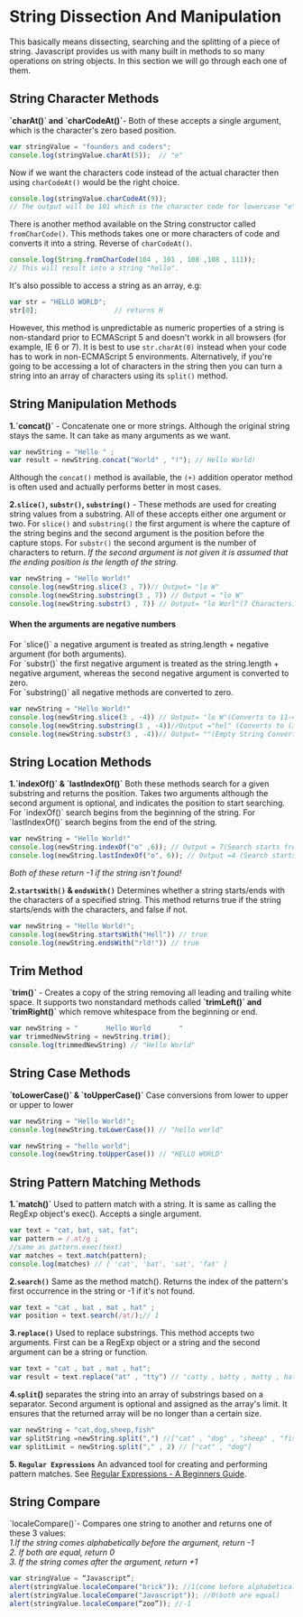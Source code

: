 <h1>String Dissection And Manipulation</h1>
This basically means dissecting, searching and the splitting of a piece of string. Javascript provides us with many built in methods to so many operations on string objects. In this section we will go through each one of them.

<h2>String Character Methods</h2>
<b>`charAt()` and `charCodeAt()`</b>- Both of these accepts a single argument, which is the character's zero based position.

```javascript
var stringValue = "founders and coders";
console.log(stringValue.charAt(5));  // "e"
```


Now if we want the characters code instead of the actual character then using `charCodeAt()` would be the right choice.

```javascript
console.log(stringValue.charCodeAt(9));  
// The output will be 101 which is the character code for lowercase "e".
```

There is another method available on the String constructor called `fromCharCode()`. This methods takes one or more characters of code and converts it into a string. Reverse of `charCodeAt()`.

```javascript
console.log(String.fromCharCode(104 , 101 , 108 ,108 , 111));
// This will result into a string "hello".
```

It's also possible to access a string as an array, e.g:

```javascript
var str = "HELLO WORLD";
str[0];                   // returns H
```

However, this method is unpredictable as numeric properties of a string is non-standard prior to ECMAScript 5 and doesn't workk in all browsers (for example, IE 6 or 7). It is best to use `str.charAt(0)` instead when your code has to work in non-ECMAScript 5 environments. Alternatively, if you're going to be accessing a lot of characters in the string then you can turn a string into an array of characters using its `split()` method.

<h2>String Manipulation Methods</h2>
<b>1.`concat()`</b> - Concatenate one or more strings. Although the original string stays the same. It can take as many arguments as we want.

```javascript
var newString = "Hello " ; 
var result = newString.concat("World" , "!"); // Hello World!
```

Although the `concat()` method is available, the `(+)` addition operator method is often used and actually performs better in most cases.

<b>2.`slice()`, `substr()`, `substring()`</b> - These methods are used for creating string values from a substring. All of these accepts either one argument or two.
For `slice()` and `substring()` the first argument is where the capture of the string begins and the second argument is the position before the capture stops.
For `substr()` the second argument is the number of characters to return.
<i>If the second argument is not given it is assumed that the ending position is the length of the string.</i> 

```javascript
var newString = "Hello World!"
console.log(newString.slice(3 , 7))// Output= "lo W"
console.log(newString.substring(3 , 7)) // Output = "lo W"
console.log(newString.substr(3 , 7)) // Output= "lo Worl"(7 Characters)
```

<h4>When the arguments are negative numbers</h4>
For `slice()` a negative argument is treated as string.length + negative argument (for both arguments).<br>
For `substr()` the first negative argument is treated as the string.length + negative argument, whereas the second negative argument is converted to zero.<br>
For `substring()` all negative methods are converted to zero.<br>

```javascript
var newString = "Hello World!"
console.log(newString.slice(3 , -4)) // Output= "lo W"(Converts to 11-4=7 -- (3,7))
console.log(newString.substring(3 , -4))//Output ="hel" (Converts to (3 , 0) which is equivalent to substring(3 , 0) this method expects the smaller number is the starting point and the larger is the ending.)
console.log(newString.substr(3 , -4))// Output= ""(Empty String Converts to (3 , 0) which means zero character 0 characters in the returning string.)
```

<h2>String Location Methods</h2>
<b>1.`indexOf()` & `lastIndexOf()`</b> Both these methods search for a given substring and returns the position. Takes two arguments although the second argument is optional, and indicates the position to start searching.
For `indexOf()` search begins from the beginning of the string.
For `lastIndexOf()` search begins from the end of the  string.

```javascript
var newString = "Hello World!"
console.log(newString.indexOf("o" ,6)); // Output = 7(Search starts from the beginning and ignore every "o" before the starting position)
console.log(newString.lastIndexOf("o", 6)); // Output =4 (Search starts from the end towards the beginning.)
```

<i>Both of these return -1 if the string isn't found!</i>

<b>2.`startsWith()` & `endsWith()`</b> Determines whether a string starts/ends with the characters of a specified string. This method returns true if the string starts/ends with the characters, and false if not.

```javascript
var newString = "Hello World!";
console.log(newString.startsWith("Hell")) // true
console.log(newString.endsWith("rld!")) // true
```



<h2>Trim Method</h2>
<b>`trim()`</b> - Creates a copy of the string removing all leading and trailing white space. It supports two nonstandard methods called
<b>`trimLeft()` and `trimRight()`</b>  which remove whitespace from the beginning or end.

```javascript
var newString = "       Hello World       "
var trimmedNewString = newString.trim();
console.log(trimmedNewString) // "Hello World"
```

<h2>String Case Methods</h2>
<b>`toLowerCase()` & `toUpperCase()`</b> Case conversions from lower to upper or upper to lower

```javascript
var newString = "Hello World!";
console.log(newString.toLowerCase()) // "hello world"
```

```javascript
var newString = "hello world";
console.log(newString.toUpperCase()) // "HELLO WORLD"
```

<h2>String Pattern Matching Methods</h2>
<b>1.`match()`</b> Used to pattern match with a string. It is same as calling the RegExp object's exec(). Accepts a single argument.

```javascript
var text = "cat, bat, sat, fat";
var pattern = /.at/g ;
//same as pattern.exec(text)
var matches = text.match(pattern);
console.log(matches) // [ 'cat', 'bat', 'sat', 'fat' ]
```
<b>2.`search()`</b> Same as the method match(). Returns the index of the pattern's first occurrence in the string or -1 if it's not found.

```javascript
var text = "cat , bat , mat , hat" ;
var position = text.search(/at/);// 1
```

<b>3.`replace()`</b> Used to replace substrings. This method accepts two arguments. First can be a RegExp object or a string and the second argument can be a string or function.

```javascript
var text = "cat , bat , mat , hat";
var result = text.replace("at" , "tty") // "catty , batty , matty , hatty"
```

<b>4.`split`()</b> separates the string into an array of substrings based on a separator. Second argument is optional and assigned as the array's limit. It ensures that the returned array will be no longer than a certain size.

```javascript
var newString = "cat,dog,sheep,fish"
var splitString =newString.split(",") //["cat" , "dog" , "sheep" , "fish"]
var splitLimit = newString.split("," , 2) // ["cat" , "dog"]
```

<b>5. `Regular Expressions`</b> An advanced tool for creating and performing pattern matches. See [Regular Expressions - A Beginners Guide](/JavaScript/regular-expressions-beginners-guide.md).

<h2>String Compare</h2>
`localeCompare()`- Compares one string to another and returns one of these 3 values:<br>
<i>1.If the string comes alphabetically before the argument, return -1<br>
2. If both are equal, return 0<br>
3. If the string comes after the argument, return +1<br></i>

```javascript
var stringValue = “Javascript”;
alert(stringValue.localeCompare("brick")); //1(come before alphabetically)
alert(stringValue.localeCompare("Javascript")); //0(both are equal)
alert(stringValue.localeCompare(“zoo”)); //-1
```

